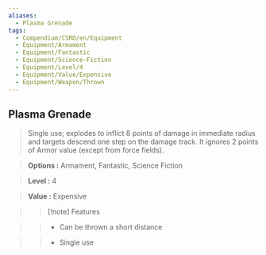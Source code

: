 ```yaml
---
aliases:
  - Plasma Grenade
tags:
  - Compendium/CSRD/en/Equipment
  - Equipment/Armament
  - Equipment/Fantastic
  - Equipment/Science-Fiction
  - Equipment/Level/4
  - Equipment/Value/Expensive
  - Equipment/Weapon/Thrown
---
```

  
    
## Plasma Grenade    
    
>Single use; explodes to inflict 8 points of damage in immediate radius and targets descend one step on the damage track. It ignores 2 points of Armor value (except from force fields).    
> **Options :** Armament, Fantastic, Science Fiction    
> **Level :** 4    
> **Value :** Expensive    
>>[!note] Features    
>> - Can be thrown a short distance    
>> - Single use